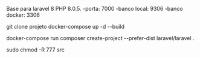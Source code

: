 Base para laravel 8
PHP 8.0.5.
-porta: 7000
-banco local: 9306
-banco docker: 3306


git clone projeto
docker-compose up -d --build

docker-compose run composer create-project --prefer-dist laravel/laravel .

sudo chmod -R 777 src